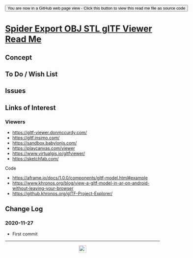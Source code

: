 <span style=display:none; >  <a href="https://ladybug-tools.github.io/spider-2020/sandbox/export-obj-stl-gltf/" title="View file as a web page.">You are now in a GitHub source code view - click this link to view Read Me file as a web page</a> </span>

<div><input type=button onclick=window.top.location.href="https://github.com/ladybug-tools/spider-2020/blob/master/assets/README.md" value='You are now in a GitHub web page view - Click this button to view this read me file as source code' ></div>


# [Spider Export OBJ STL glTF Viewer Read Me]( https://www.ladybug.tools/spider-2020/sandbox/export-obj-stl-gltf/readme.html )

<!--@@@
<iframe src=https://www.ladybug.tools/spider-2020/sandbox/export-obj-stl-gltf/ class=iframe-resize ></iframe></div>
_Spider Export OBJ STL glTF Viewer in a resizable window. One finger to rotate. Two to zoom._

### Full Screen: [Spider Export OBJ STL glTF Viewer]( https://www.ladybug.tools/spider-2020/sandbox/export-obj-stl-gltf/ )
@@@-->


## Concept


## To Do / Wish List


## Issues


## Links of Interest

### Viewers

* https://gltf-viewer.donmccurdy.com/
* https://gltf.insimo.com/
* https://sandbox.babylonjs.com/
* https://playcanvas.com/viewer
* https://www.virtualgis.io/gltfviewer/
* https://sketchfab.com/

Code

* https://aframe.io/docs/1.0.0/components/gltf-model.html#example
* https://www.khronos.org/blog/view-a-gltf-model-in-ar-on-android-without-leaving-your-browser
* https://github.khronos.org/glTF-Project-Explorer/


## Change Log


### 2020-11-27

* First commit


***

<center title="hello! Click me to go up to the top" ><a href=javascript:window.scrollTo(0,0); style=text-decoration:none; > <img width=24 src="https://ladybug.tools/artwork/icons_bugs/ico/spider.ico" > </a></center>


